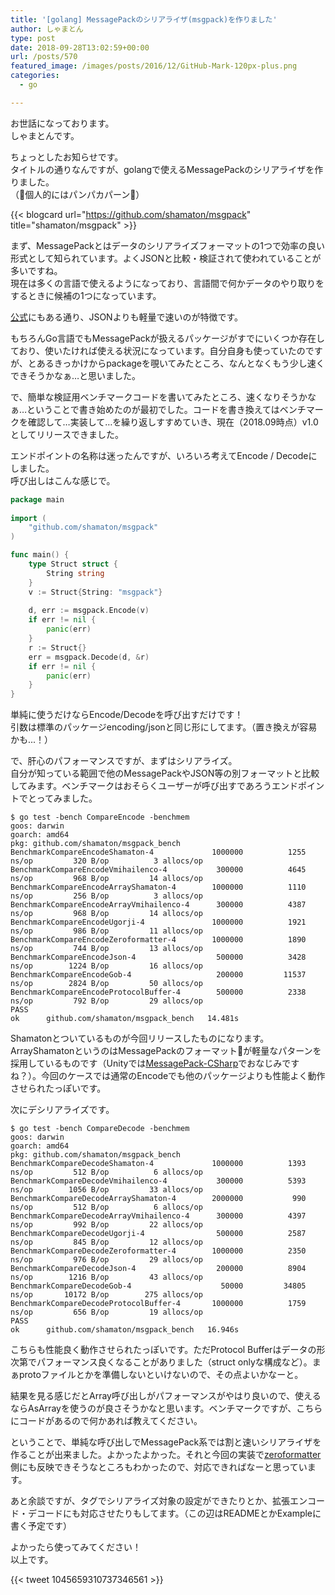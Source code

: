 ```yaml
---
title: '[golang] MessagePackのシリアライザ(msgpack)を作りました'
author: しゃまとん
type: post
date: 2018-09-28T13:02:59+00:00
url: /posts/570
featured_image: /images/posts/2016/12/GitHub-Mark-120px-plus.png
categories:
  - go

---
```

お世話になっております。  
しゃまとんです。

ちょっとしたお知らせです。  
タイトルの通りなんですが、golangで使えるMessagePackのシリアライザを作りました。  
（🎉個人的にはパンパカパーン🎉）

{{< blogcard url="https://github.com/shamaton/msgpack" title="shamaton/msgpack" >}}

まず、MessagePackとはデータのシリアライズフォーマットの1つで効率の良い形式として知られています。よくJSONと比較・検証されて使われていることが多いですね。  
現在は多くの言語で使えるようになっており、言語間で何かデータのやり取りをするときに候補の1つになっています。

[公式][1]にもある通り、JSONよりも軽量で速いのが特徴です。

もちろんGo言語でもMessagePackが扱えるパッケージがすでにいくつか存在しており、使いたければ使える状況になっています。自分自身も使っていたのですが、とあるきっかけからpackageを覗いてみたところ、なんとなくもう少し速くできそうかなぁ&#8230;と思いました。

で、簡単な検証用ベンチマークコードを書いてみたところ、速くなりそうかなぁ&#8230;ということで書き始めたのが最初でした。コードを書き換えてはベンチマークを確認して&#8230;実装して&#8230;を繰り返しすすめていき、現在（2018.09時点）v1.0としてリリースできました。

エンドポイントの名称は迷ったんですが、いろいろ考えてEncode / Decodeにしました。  
呼び出しはこんな感じで。

```go
package main
     
import (
    "github.com/shamaton/msgpack"
)

func main() {
    type Struct struct {
        String string
    }
    v := Struct{String: "msgpack"}
    
    d, err := msgpack.Encode(v)
    if err != nil {
        panic(err)
    }
    r := Struct{}
    err = msgpack.Decode(d, &r)
    if err != nil {
        panic(err)
    }
}
```


単純に使うだけならEncode/Decodeを呼び出すだけです！  
引数は標準のパッケージencoding/jsonと同じ形にしてます。（置き換えが容易かも...！）

で、肝心のパフォーマンスですが、まずはシリアライズ。  
自分が知っている範囲で他のMessagePackやJSON等の別フォーマットと比較してみます。ベンチマークはおそらくユーザーが呼び出すであろうエンドポイントでとってみました。

```shell script
$ go test -bench CompareEncode -benchmem
goos: darwin
goarch: amd64
pkg: github.com/shamaton/msgpack_bench
BenchmarkCompareEncodeShamaton-4             1000000          1255 ns/op         320 B/op          3 allocs/op
BenchmarkCompareEncodeVmihailenco-4           300000          4645 ns/op         968 B/op         14 allocs/op
BenchmarkCompareEncodeArrayShamaton-4        1000000          1110 ns/op         256 B/op          3 allocs/op
BenchmarkCompareEncodeArrayVmihailenco-4      300000          4387 ns/op         968 B/op         14 allocs/op
BenchmarkCompareEncodeUgorji-4               1000000          1921 ns/op         986 B/op         11 allocs/op
BenchmarkCompareEncodeZeroformatter-4        1000000          1890 ns/op         744 B/op         13 allocs/op
BenchmarkCompareEncodeJson-4                  500000          3428 ns/op        1224 B/op         16 allocs/op
BenchmarkCompareEncodeGob-4                   200000         11537 ns/op        2824 B/op         50 allocs/op
BenchmarkCompareEncodeProtocolBuffer-4        500000          2338 ns/op         792 B/op         29 allocs/op
PASS
ok      github.com/shamaton/msgpack_bench   14.481s
```

Shamatonとついているものが今回リリースしたものになります。ArrayShamatonというのはMessagePackのフォーマットが軽量なパターンを採用しているものです（Unityでは[MessagePack-CSharp][2]でおなじみですね？）。今回のケースでは通常のEncodeでも他のパッケージよりも性能よく動作させられたっぽいです。

次にデシリアライズです。

```shell script
$ go test -bench CompareDecode -benchmem
goos: darwin
goarch: amd64
pkg: github.com/shamaton/msgpack_bench
BenchmarkCompareDecodeShamaton-4             1000000          1393 ns/op         512 B/op          6 allocs/op
BenchmarkCompareDecodeVmihailenco-4           300000          5393 ns/op        1056 B/op         33 allocs/op
BenchmarkCompareDecodeArrayShamaton-4        2000000           990 ns/op         512 B/op          6 allocs/op
BenchmarkCompareDecodeArrayVmihailenco-4      300000          4397 ns/op         992 B/op         22 allocs/op
BenchmarkCompareDecodeUgorji-4                500000          2587 ns/op         845 B/op         12 allocs/op
BenchmarkCompareDecodeZeroformatter-4        1000000          2350 ns/op         976 B/op         29 allocs/op
BenchmarkCompareDecodeJson-4                  200000          8904 ns/op        1216 B/op         43 allocs/op
BenchmarkCompareDecodeGob-4                    50000         34805 ns/op       10172 B/op        275 allocs/op
BenchmarkCompareDecodeProtocolBuffer-4       1000000          1759 ns/op         656 B/op         19 allocs/op
PASS
ok      github.com/shamaton/msgpack_bench   16.946s
```

こちらも性能良く動作させられたっぽいです。ただProtocol Bufferはデータの形次第でパフォーマンス良くなることがありました（struct onlyな構成など）。まぁprotoファイルとかを準備しないといけないので、その点よいかなーと。

結果を見る感じだとArray呼び出しがパフォーマンスがやはり良いので、使えるならAsArrayを使うのが良さそうかなと思います。ベンチマークですが、こちらにコードがあるので何かあれば教えてください。



ということで、単純な呼び出しでMessagePack系では割と速いシリアライザを作ることが出来ました。よかったよかった。それと今回の実装で[zeroformatter][3]側にも反映できそうなところもわかったので、対応できればなーと思っています。

あと余談ですが、タグでシリアライズ対象の設定ができたりとか、拡張エンコード・デコードにも対応させたりもしてます。（この辺はREADMEとかExampleに書く予定です）

よかったら使ってみてください！  
以上です。

{{< tweet 1045659310737346561 >}}  

 [1]: https://msgpack.org/ja.html
 [2]: https://github.com/neuecc/MessagePack-CSharp
 [3]: https://github.com/shamaton/zeroformatter